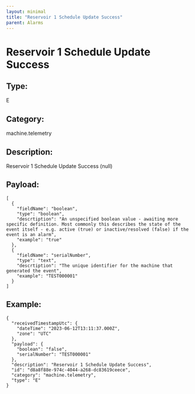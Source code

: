 ```yaml
---
layout: minimal
title: "Reservoir 1 Schedule Update Success"
parent: Alarms
---
```


# Reservoir 1 Schedule Update Success

## Type:

E

## Category:

machine.telemetry

## Description: 

Reservoir 1 Schedule Update Success (null)

## Payload:

```
[
  {
    "fieldName": "boolean",
    "type": "boolean",
    "descrtiption": "An unspecified boolean value - awaiting more specific definition. Most commonly this describes the state of the event itself - e.g. active (true) or inactive/resolved (false) if the event is an alarm",
    "example": "true"
  },
  {
    "fieldName": "serialNumber",
    "type": "text",
    "descrtiption": "The unique identifier for the machine that generated the event",
    "example": "TEST000001"
  }
]
```

## Example:

```
{
  "receivedTimestampUtc": {
    "dateTime": "2023-06-12T13:11:37.000Z",
    "zone": "UTC"
  },
  "payload": {
    "boolean": "false",
    "serialNumber": "TEST000001"
  },
  "description": "Reservoir 1 Schedule Update Success",
  "id": "d8a8f88e-974c-4044-a268-dc83619ceece",
  "category": "machine.telemetry",
  "type": "E"
}
```
